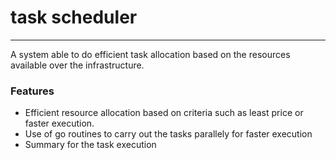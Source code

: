 # task scheduler
---
A system able to do efficient task allocation based on the resources 
available over the infrastructure.

### Features
- Efficient resource allocation based on criteria such as least price or faster execution.
- Use of go routines to carry out the tasks parallely for faster execution
- Summary for the task execution


